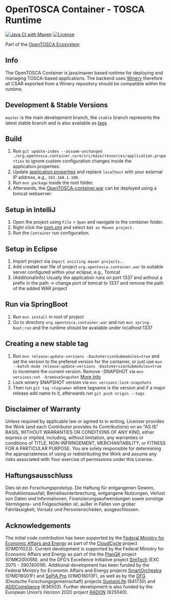 
# OpenTOSCA Container - TOSCA Runtime

[![Java CI with Maven](https://github.com/OpenTOSCA/container/actions/workflows/maven.yml/badge.svg)](https://github.com/OpenTOSCA/container/actions/workflows/maven.yml)
[![License](https://img.shields.io/badge/License-Apache%202.0-blue.svg)](https://opensource.org/licenses/Apache-2.0)

Part of the [OpenTOSCA Ecosystem](http://www.opentosca.org)

## Info

The OpenTOSCA Container is java/maven based runtime for deploying and managing TOSCA-based applications. The backend uses [Winery](https://github.com/eclipse/winery) therefore all CSAR exported from a Winery repository should be compatible within the runtime.

## Development & Stable Versions

`master` is the main development branch, the `stable` branch represents the latest stable branch and is also available as [tags](https://github.com/OpenTOSCA/container/tags)

## Build

1.  Run `git update-index --assume-unchanged ./org.opentosca.container.core/src/main/resources/application.properties` to ignore custom configuration changes inside the application.properties.
2.  Update [application.properties](org.opentosca.container.core/src/main/resources/application.properties) and replace `localhost` with your external IP address, e.g., `192.168.1.100`.
3.  Run `mvn package` inside the root folder.
4.  Afterwards, the [OpenTOSCA-container.war](org.opentosca.container.war/target/OpenTOSCA-container.war) can be deployed using a tomcat webserver.

## Setup in IntelliJ

1.  Open the project using `File` > `Open` and navigate to the container folder.
2.  Right click the [pom.xml](pom.xml) and select `Add as Maven project`.
3.  Run the `Container` run configuration.

## Setup in Eclipse

1.  Import project via `Import existing maven projects..`
2.  Add created war file of project `org.opentosca.container.war` to suitable server configured within your eclipse, e.g., Tomcat
3.  (AdditionalInfo) Usually the application runs on port 1337 and without a prefix in the path -> change port of tomcat to 1337 and remove the path of the added WAR project

## Run via SpringBoot

1.  Run `mvn install` in root of project
2.  Go to directory `org.opentosca.container.war` and run `mvn spring-boot:run` and the runtime should be available under localhost:1337

## Creating a new stable tag

1.  Run `mvn release:update-versions -DautoVersionSubmodules=true` and set the version to the prefered version for the container, or just use `mvn --batch-mode release:update-versions -DautoVersionSubmodules=true` to increment the current version. Remove -SNAPSHOT via `mvn versions:set -DremoveSnapshot` [More Info](https://maven.apache.org/maven-release/maven-release-plugin/examples/update-versions.html)
2.  Lock winery SNAPSHOT version via `mvn versions:lock-snapshots`
3.  Then run `git tag <tagname>` where tagname is the version and if a major release add name to it, afterwards run `git push origin --tags`


## Disclaimer of Warranty

Unless required by applicable law or agreed to in writing, Licensor provides the Work (and each Contributor provides its Contributions) on an "AS IS" BASIS, WITHOUT WARRANTIES OR CONDITIONS OF ANY KIND, either express or implied, including, without limitation, any warranties or conditions of TITLE, NON-INFRINGEMENT, MERCHANTABILITY, or FITNESS FOR A PARTICULAR PURPOSE.
You are solely responsible for determining the appropriateness of using or redistributing the Work and assume any risks associated with Your exercise of permissions under this License.

## Haftungsausschluss

Dies ist ein Forschungsprototyp.
Die Haftung für entgangenen Gewinn, Produktionsausfall, Betriebsunterbrechung, entgangene Nutzungen, Verlust von Daten und Informationen, Finanzierungsaufwendungen sowie sonstige Vermögens- und Folgeschäden ist, außer in Fällen von grober Fahrlässigkeit, Vorsatz und Personenschäden, ausgeschlossen.

## Acknowledgements

The initial code contribution has been supported by the [Federal Ministry for Economic Affairs and Energy] as part of the [CloudCycle] project (01MD11023).
Current development is supported by the Federal Ministry for Economic Affairs and Energy as part of the the [PlanQK] project (01MK20005N), and the DFG’s Excellence Initiative project [SimTech] (EXC 2075 - 390740016).
Additional development has been funded by the Federal Ministry for Economic Affairs and Energy projects [SmartOrchestra] (01MD16001F) and [SePiA.Pro] (01MD16013F), as well as by the [DFG] (Deutsche Forschungsgemeinschaft) projects [SustainLife] (641730) and [ADDCompliance] (636503).
Further development is also funded by the European Union’s Horizon 2020 project [RADON] (825040).

 [CloudCycle]: http://www.cloudcycle.org/en
  [Federal Ministry for Economic Affairs and Energy]: http://www.bmwi.de/EN  
  [SmartOrchestra]: http://smartorchestra.de/en
  [SePiA.Pro]: http://projekt-sepiapro.de/en
  [ADDCompliance]: http://addcompliance.cs.univie.ac.at
  [SustainLife]: http://www.iaas.uni-stuttgart.de/forschung/projects/SustainLife
  [RADON]: http://radon-h2020.eu
  [DFG]: http://www.dfg.de/en
  [PlanQK]: https://planqk.de
  [SimTech]: https://www.simtech.uni-stuttgart.de/
